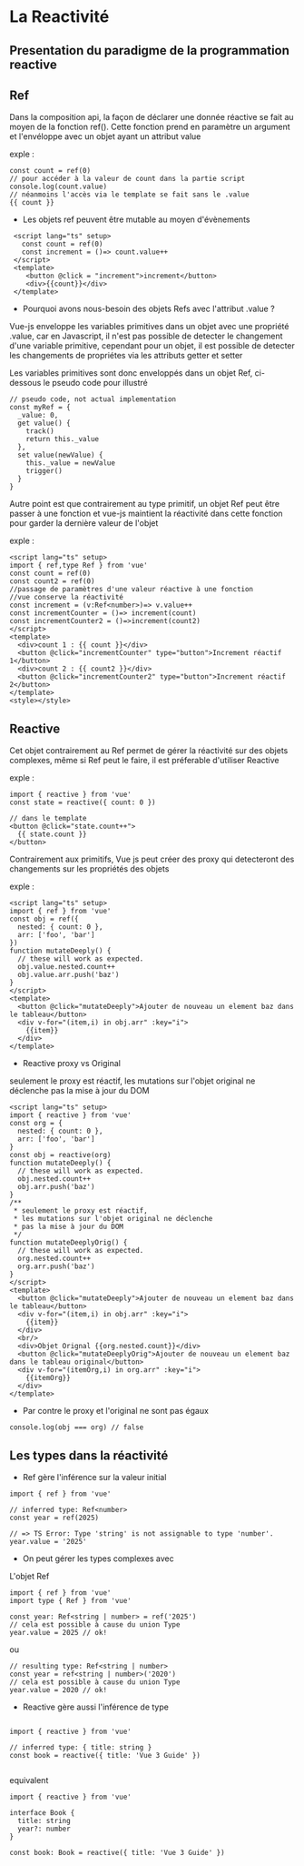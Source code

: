 # La Reactivité

## Presentation du paradigme de la programmation reactive


## Ref

Dans la composition api, la façon de déclarer une donnée réactive se fait au moyen
de la fonction ref(). Cette fonction prend en paramètre un argument et l'envéloppe avec
un objet ayant un attribut value

exple : 
```
const count = ref(0)
// pour accéder à la valeur de count dans la partie script
console.log(count.value)
// néanmoins l'accès via le template se fait sans le .value
{{ count }}
```

* Les objets ref peuvent être mutable au moyen d'évènements

```
 <script lang="ts" setup>
   const count = ref(0)
   const increment = ()=> count.value++
 </script>
 <template>
    <button @click = "increment">increment</button>
    <div>{{count}}</div>
 </template>
```

* Pourquoi avons nous-besoin des objets Refs avec l'attribut .value  ?

Vue-js enveloppe les variables primitives dans un objet avec une propriété .value, car en Javascript, il n'est pas possible de detecter le changement d'une variable primitive, cependant pour un objet, il est possible de detecter les changements de propriétes via les attributs getter et setter

Les variables primitives sont donc enveloppés dans un objet Ref, ci-dessous le pseudo code pour illustré

```
// pseudo code, not actual implementation
const myRef = {
  _value: 0,
  get value() {
    track()
    return this._value
  },
  set value(newValue) {
    this._value = newValue
    trigger()
  }
}
```

Autre point est que contrairement au type primitif, un objet Ref peut être passer à une fonction et vue-js maintient la réactivité dans cette fonction pour garder la dernière valeur de l'objet

exple :
```
<script lang="ts" setup>
import { ref,type Ref } from 'vue'
const count = ref(0)
const count2 = ref(0)
//passage de paramètres d'une valeur réactive à une fonction
//vue conserve la réactivité
const increment = (v:Ref<number>)=> v.value++
const incrementCounter = ()=> increment(count) 
const incrementCounter2 = ()=>increment(count2) 
</script>
<template>
  <div>count 1 : {{ count }}</div>
  <button @click="incrementCounter" type="button">Increment réactif 1</button>
  <div>count 2 : {{ count2 }}</div>
  <button @click="incrementCounter2" type="button">Increment réactif 2</button>
</template>
<style></style>
```

## Reactive 

Cet objet contrairement au Ref permet de gérer la réactivité sur des objets complexes, même si Ref peut le faire, il est préferable d'utiliser Reactive

exple : 
```
import { reactive } from 'vue'
const state = reactive({ count: 0 })

// dans le template
<button @click="state.count++">
  {{ state.count }}
</button>
```
Contrairement aux primitifs, Vue js peut créer des proxy qui detecteront des changements sur les propriétés des objets

exple :

```
<script lang="ts" setup>
import { ref } from 'vue'
const obj = ref({
  nested: { count: 0 },
  arr: ['foo', 'bar']
})
function mutateDeeply() {
  // these will work as expected.
  obj.value.nested.count++
  obj.value.arr.push('baz')
}
</script>
<template>
  <button @click="mutateDeeply">Ajouter de nouveau un element baz dans le tableau</button>  
  <div v-for="(item,i) in obj.arr" :key="i">
    {{item}}
  </div>
</template>

```
* Reactive proxy vs Original

seulement le proxy est réactif, les mutations sur l'objet original ne déclenche pas la mise à jour du DOM

```
<script lang="ts" setup>
import { reactive } from 'vue'
const org = {
  nested: { count: 0 },
  arr: ['foo', 'bar']
}
const obj = reactive(org)
function mutateDeeply() {
  // these will work as expected.
  obj.nested.count++
  obj.arr.push('baz')
}
/**
 * seulement le proxy est réactif, 
 * les mutations sur l'objet original ne déclenche 
 * pas la mise à jour du DOM
 */
function mutateDeeplyOrig() {
  // these will work as expected.
  org.nested.count++
  org.arr.push('baz')
}
</script>
<template>
  <button @click="mutateDeeply">Ajouter de nouveau un element baz dans le tableau</button>  
  <div v-for="(item,i) in obj.arr" :key="i">
    {{item}}
  </div>
  <br/>
  <div>Objet Orignal {{org.nested.count}}</div>
  <button @click="mutateDeeplyOrig">Ajouter de nouveau un element baz dans le tableau original</button>  
  <div v-for="(itemOrg,i) in org.arr" :key="i">
    {{itemOrg}}
  </div>
</template>
```
* Par contre le proxy et l'original ne sont pas égaux 
```
console.log(obj === org) // false
```

## Les types dans la réactivité

* Ref gère l'inférence sur la valeur initial
```
import { ref } from 'vue'

// inferred type: Ref<number>
const year = ref(2025)

// => TS Error: Type 'string' is not assignable to type 'number'.
year.value = '2025'

```
* On peut gérer les types complexes avec 

L'objet Ref

```
import { ref } from 'vue'
import type { Ref } from 'vue'

const year: Ref<string | number> = ref('2025')
// cela est possible à cause du union Type
year.value = 2025 // ok!
```
ou
```
// resulting type: Ref<string | number>
const year = ref<string | number>('2020')
// cela est possible à cause du union Type
year.value = 2020 // ok!
```

* Reactive gère aussi l'inférence de type
```

import { reactive } from 'vue'

// inferred type: { title: string }
const book = reactive({ title: 'Vue 3 Guide' })


```
equivalent 

```
import { reactive } from 'vue'

interface Book {
  title: string
  year?: number
}

const book: Book = reactive({ title: 'Vue 3 Guide' })

```
